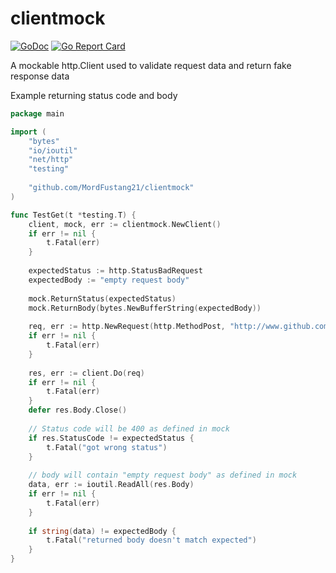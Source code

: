 # clientmock
[![GoDoc](https://godoc.org/github.com/MordFustang21/clientmock?status.svg)](https://godoc.org/github.com/MordFustang21/clientmock)
[![Go Report Card](https://goreportcard.com/badge/github.com/MordFustang21/clientmock)](https://goreportcard.com/report/github.com/MordFustang21/clientmock)

A mockable http.Client used to validate request data and return fake response data

Example returning status code and body
```go
package main

import (
	"bytes"
	"io/ioutil"
	"net/http"
	"testing"
	
	"github.com/MordFustang21/clientmock"
)

func TestGet(t *testing.T) {
	client, mock, err := clientmock.NewClient()
	if err != nil {
		t.Fatal(err)
	}
	
	expectedStatus := http.StatusBadRequest
	expectedBody := "empty request body"
	
	mock.ReturnStatus(expectedStatus)
	mock.ReturnBody(bytes.NewBufferString(expectedBody))
	
	req, err := http.NewRequest(http.MethodPost, "http://www.github.com", nil)
	if err != nil {
		t.Fatal(err)
	}
	
	res, err := client.Do(req)
	if err != nil {
		t.Fatal(err)
	}
	defer res.Body.Close()
	
	// Status code will be 400 as defined in mock
	if res.StatusCode != expectedStatus {
		t.Fatal("got wrong status")
	}
	
	// body will contain "empty request body" as defined in mock
	data, err := ioutil.ReadAll(res.Body)
	if err != nil {
		t.Fatal(err)
	}
	
	if string(data) != expectedBody {
		t.Fatal("returned body doesn't match expected")
	}
}

```